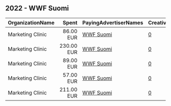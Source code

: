## 2022 - WWF Suomi 
|OrganizationName|Spent|PayingAdvertiserNames|CreativeUrls|Impressions|Genders|AgeBrackets|CountryCodes|BillingAddresses|CandidateBallotInformation|
|:---|---:|:---|:---|---:|:---|:---|:---|:---|:---|
|Marketing Clinic|86.00 EUR|[WWF Suomi](2022/WWF_Suomi.md)|[0](https://www.snap.com/political-ads/asset/90b0beda2af304ac75a18b72dd4b7be2546c3f60a4490f12e97379438440fb9e?mediaType=mp4)|183,964||18-|finland|"Tacenska cesta 26,Ljubljana,1210,SI"||
|Marketing Clinic|230.00 EUR|[WWF Suomi](2022/WWF_Suomi.md)|[0](https://www.snap.com/political-ads/asset/8f73286bbd7c043bca152066e45019fb4b4471e2d7563ace8834b9ffab471164?mediaType=mp4)|475,543||18-|finland|"Tacenska cesta 26,Ljubljana,1210,SI"||
|Marketing Clinic|89.00 EUR|[WWF Suomi](2022/WWF_Suomi.md)|[0](https://www.snap.com/political-ads/asset/41f4ad2f73a777c387ddbdd2f2a5ecb762b46d1207317a351866e9b1b4b79b5a?mediaType=jpg)|235,748||18-|finland|"Tacenska cesta 26,Ljubljana,1210,SI"||
|Marketing Clinic|57.00 EUR|[WWF Suomi](2022/WWF_Suomi.md)|[0](https://www.snap.com/political-ads/asset/1869a2a8d4da9be60a84742362982c25f84e43f52fc75f21a5412f02b4c017f5?mediaType=jpg)|140,850||18-|finland|"Tacenska cesta 26,Ljubljana,1210,SI"||
|Marketing Clinic|211.00 EUR|[WWF Suomi](2022/WWF_Suomi.md)|[0](https://www.snap.com/political-ads/asset/4a0fbb0dd2fde1dfc677868fbd055fc30deba8e48bdfa122eb0128ee0958ade7?mediaType=mp4)|486,242||18-|finland|"Tacenska cesta 26,Ljubljana,1210,SI"||
